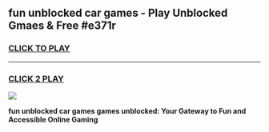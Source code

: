
## fun unblocked car games - Play Unblocked Gmaes & Free #e371r
<h3>
<a href="https://premium.freeplayer.one?title=fun_unblocked_car_games&ref=01M">CLICK TO PLAY</a></h3>
<hr>

<h3>
<a href="https://premium.freeplayer.one?title=fun_unblocked_car_games&ref=01M">CLICK 2 PLAY</a>
  
</h3>

<a href="https://premium.freeplayer.one?title=fun_unblocked_car_games&ref=01M"><img src="https://clearcache.store/games.png"></a>


**fun unblocked car games games unblocked: Your Gateway to Fun and Accessible Online Gaming**
